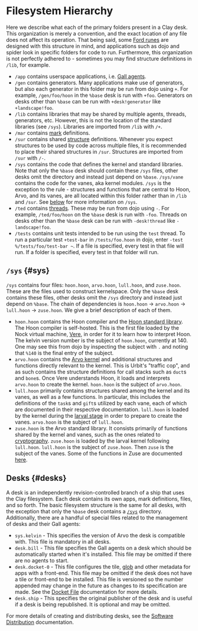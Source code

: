 # Filesystem Hierarchy

Here we describe what each of the primary folders present in a Clay desk. This organization is merely a convention, and the exact location of any file does not affect its operation. That being said, some [Ford runes](../../../../hoon/reference/rune/fas.md) are designed with this structure in mind, and applications such as dojo and spider look in specific folders for code to run. Furthermore, this organization is not perfectly adhered to - sometimes you may find structure definitions in `/lib`, for example.

- `/app` contains userspace applications, i.e. [Gall agents](../../gall).
- `/gen` contains generators. Many applications make use of generators, but also each generator in this folder may be run from dojo using `+`. For example, `/gen/foo/hoon` in the `%base` desk is run with `+foo`. Generators on desks other than `%base` can be run with `+desk!generator` like `+landscape!foo`.
- `/lib` contains libraries that may be shared by multiple agents, threads, generators, etc. However, this is not the location of the standard libraries (see `/sys`). Libraries are imported from `/lib` with `/+`.
- `/mar` contains [mark](marks) definitions.
- `/sur` contains shared [structure](../../../../hoon/reference/rune) definitions. Whenever you expect structures to be used by code across multiple files, it is recommended to place their shared structures in `/sur`. Structures are imported from `/sur` with `/-`.
- `/sys` contains the code that defines the kernel and standard libraries. Note that only the `%base` desk should contain these `/sys` files, other desks omit the directory and instead just depend on `%base`. `/sys/vane` contains the code for the vanes, aka kernel modules. `/sys` is the exception to the rule - structures and functions that are central to Hoon, Arvo, and its vanes, are all located within this folder rather than in `/lib` and `/sur`. See [below](#sys) for more information on `/sys`.
- `/ted` contains [threads](../../../../userspace/threads). These may be run from dojo using `-`. For example, `/ted/foo/hoon` on the `%base` desk is run with `-foo`. Threads on desks other than the `%base` desk can be run with `-desk!thread` like `-landscape!foo`.
- `/tests` contains unit tests intended to be run using the `test` thread. To run a particular test `+test-bar` in `/tests/foo.hoon` in dojo, enter `-test %/tests/foo/test-bar ~`. If a file is specified, every test in that file will run. If a folder is specified, every test in that folder will run.

## `/sys` {#sys}

`/sys` contains four files: `hoon.hoon`, `arvo.hoon`, `lull.hoon`, and `zuse.hoon`. These are the files used to construct kernelspace. Only the `%base` desk contains these files, other desks omit the `/sys` directory and instead just depend on `%base`. The chain of dependencies is `hoon.hoon` -> `arvo.hoon` -> `lull.hoon` -> `zuse.hoon`. We give a brief description of each of them.

- `hoon.hoon` contains the Hoon compiler and the [Hoon standard library](../../../../hoon/reference/stdlib). The Hoon compiler is self-hosted. This is the first file loaded by the Nock virtual machine, [Vere](../../../runtime), in order for it to learn how to interpret Hoon. The kelvin version number is the subject of `hoon.hoon`, currently at 140. One may see this from dojo by inspecting the subject with `.` and noting that `%140` is the final entry of the subject.
- `arvo.hoon` contains the [Arvo kernel](../../arvo) and additional structures and functions directly relevant to the kernel. This is Urbit's "traffic cop", and as such contains the structure definitions for call stacks such as `duct`s and `bone`s. Once Vere understands Hoon, it loads and interprets `arvo.hoon` to create the kernel. `hoon.hoon` is the subject of `arvo.hoon`.
- `lull.hoon` primarily contains structures shared among the kernel and its vanes, as well as a few functions. In particular, this includes the definitions of the `task`s and `gift`s utilized by each vane, each of which are documented in their respective documentation. `lull.hoon` is loaded by the kernel during the [larval stage](../../arvo#larval-stage-core) in order to prepare to create the vanes. `arvo.hoon` is the subject of `lull.hoon`.
- `zuse.hoon` is the Arvo standard library. It consists primarily of functions shared by the kernel and vanes, such as the ones related to [cryptography](../../../../hoon/reference/cryptography.md). `zuse.hoon` is loaded by the larval kernel following `lull.hoon`. `lull.hoon` is the subject of `zuse.hoon`. Then `zuse` is the subject of the vanes. Some of the functions in Zuse are documented [here](../../../../hoon/reference/zuse).

## Desks {#desks}

A desk is an independently revision-controlled branch of a ship that uses the Clay filesystem. Each desk contains its own apps, mark definitions, files, and so forth. The basic filesystem structure is the same for all desks, with the exception that only the `%base` desk contains a [`/sys`](#sys) directory. Additionally, there are a handful of special files related to the management of desks and their Gall agents:

- `sys.kelvin` - This specifies the version of Arvo the desk is compatible with. This file is mandatory in all desks.
- `desk.bill` - This file specifies the Gall agents on a desk which should be automatically started when it's installed. This file may be omitted if there are no agents to start.
- `desk.docket-0` - This file configures the tile, [glob](../../../../userspace/apps/reference/dist/glob.md) and other metadata for apps with a front-end. This file may be omitted if the desk does not have a tile or front-end to be installed. This file is versioned so the number appended may change in the future as changes to its specification are made. See the [Docket File](../../../../userspace/apps/reference/dist/docket.md) documentation for more details.
- `desk.ship` - This specifies the original publisher of the desk and is useful if a desk is being republished. It is optional and may be omitted.

For more details of creating and distributing desks, see the [Software Distribution](../../../../userspace/apps/guides/software-distribution.md) documentation.
